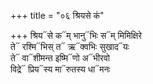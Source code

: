 +++
title = "०६ श्रियसे कं"

+++
श्रिय᳓से क᳓म् भानु᳓भिः स᳓म् मिमिक्षिरे  
ते᳓ रश्मि᳓भिस् त᳓ ऋ᳓क्वभिः सुखाद᳓यः  
ते᳓ वा᳓शीमन्त इष्मि᳓णो अ᳓भीरवो  
विद्रे᳓ प्रिय᳓स्य मा᳓रुतस्य धा᳓मनः